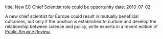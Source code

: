 title: New EC Chief Scientist role could be opportunity
date: 2010-07-02 

A new chief scientist for Europe could result in mutually beneficial outcomes, but only if the position is established to nurture and develop the relationship between science and policy, write experts in a recent edition of [Public Service Review.](http://www.publicservice.co.uk/news_story.asp?id=13319)  